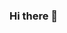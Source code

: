 ### Hi there 👋

<!--
**NeuroSciAI/NeuroSciAI** is a ✨ _special_ ✨ repository because its `README.md` (this file) appears on your GitHub profile.

Here are some ideas to get you started:

- 🔭 I’m currently working on ...
- 🌱 I’m currently learning ...
- 👯 I’m looking to collaborate on ...
- 🤔 I’m looking for help with ...
- 💬 Ask me about ...
- 📫 How to reach me: ...
- 😄 Pronouns: ...
- ⚡ Fun fact: ...

### NeuroSciAI started on 20221109 is a potential repository for Neuroscience AI/ML codes and modules to improve, advance, and standardize analysis.
